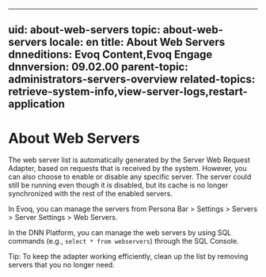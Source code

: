 ﻿---

uid: about-web-servers
topic: about-web-servers
locale: en
title: About Web Servers
dnneditions: Evoq Content,Evoq Engage
dnnversion: 09.02.00
parent-topic: administrators-servers-overview
related-topics: retrieve-system-info,view-server-logs,restart-application
---

# About Web Servers

The web server list is automatically generated by the Server Web Request Adapter, based on requests that is received by the system. However, you can also choose to enable or disable any specific server. The server could still be running even though it is disabled, but its cache is no longer synchronized with the rest of the enabled servers.

In Evoq, you can manage the servers from Persona Bar \> Settings \> Servers \> Server Settings \> Web Servers.

In the DNN Platform, you can manage the web servers by using SQL commands (e.g., `select * from webservers`) through the SQL Console.

Tip: To keep the adapter working efficiently, clean up the list by removing servers that you no longer need.
